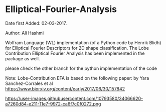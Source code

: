 # Elliptical-Fourier-Analysis

Date first Added: 02-03-2017.

Author: Ali Hashmi

Wolfram Language (WL) implementation (of a Python code by Henrik Blidh) for Elliptical Fourier Descriptors for 2D shape classification. The Lobe Contribution Elliptical Fourier Analysis has been implemented in the package as well.

please check the other branch for the python implementation of the code

Note: Lobe-Contribution EFA is based on the following paper: by Yara Sanchez-Corrales et al https://www.biorxiv.org/content/early/2017/06/30/157842


https://user-images.githubusercontent.com/10793580/34066620-a7260d84-e211-11e7-9972-ca6f7c0f0272.png

